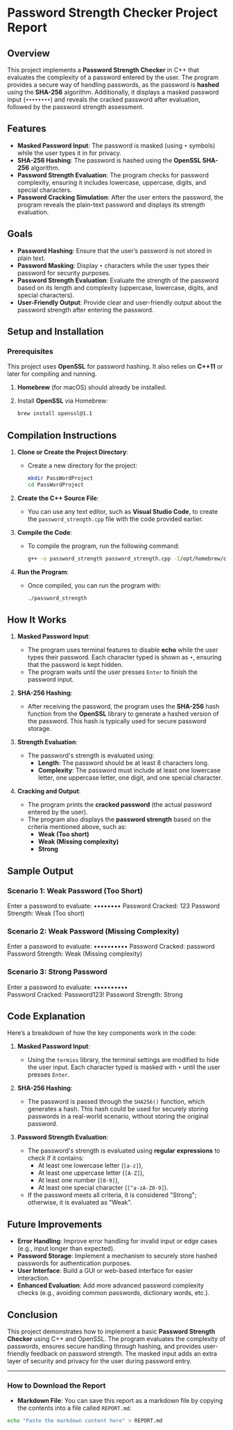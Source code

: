 # Password Strength Checker Project Report

## Overview

This project implements a **Password Strength Checker** in C++ that evaluates the complexity of a password entered by the user. The program provides a secure way of handling passwords, as the password is **hashed** using the **SHA-256** algorithm. Additionally, it displays a masked password input (`••••••••`) and reveals the cracked password after evaluation, followed by the password strength assessment.

## Features

- **Masked Password Input**: The password is masked (using `•` symbols) while the user types it in for privacy.
- **SHA-256 Hashing**: The password is hashed using the **OpenSSL SHA-256** algorithm.
- **Password Strength Evaluation**: The program checks for password complexity, ensuring it includes lowercase, uppercase, digits, and special characters.
- **Password Cracking Simulation**: After the user enters the password, the program reveals the plain-text password and displays its strength evaluation.

## Goals

- **Password Hashing**: Ensure that the user’s password is not stored in plain text.
- **Password Masking**: Display `•` characters while the user types their password for security purposes.
- **Password Strength Evaluation**: Evaluate the strength of the password based on its length and complexity (uppercase, lowercase, digits, and special characters).
- **User-Friendly Output**: Provide clear and user-friendly output about the password strength after entering the password.

## Setup and Installation

### Prerequisites

This project uses **OpenSSL** for password hashing. It also relies on **C++11** or later for compiling and running.

1. **Homebrew** (for macOS) should already be installed.
2. Install **OpenSSL** via Homebrew:

   ```bash
   brew install openssl@1.1
   ```

## Compilation Instructions

1. **Clone or Create the Project Directory**:

   - Create a new directory for the project:

     ```bash
     mkdir PassWordProject
     cd PassWordProject
     ```

2. **Create the C++ Source File**:

   - You can use any text editor, such as **Visual Studio Code**, to create the `password_strength.cpp` file with the code provided earlier.

3. **Compile the Code**:

   - To compile the program, run the following command:

     ```bash
     g++ -o password_strength password_strength.cpp -I/opt/homebrew/opt/openssl@1.1/include -L/opt/homebrew/opt/openssl@1.1/lib -lssl -lcrypto
     ```

4. **Run the Program**:

   - Once compiled, you can run the program with:

     ```bash
     ./password_strength
     ```

## How It Works

1. **Masked Password Input**:

   - The program uses terminal features to disable **echo** while the user types their password. Each character typed is shown as `•`, ensuring that the password is kept hidden.
   - The program waits until the user presses `Enter` to finish the password input.

2. **SHA-256 Hashing**:

   - After receiving the password, the program uses the **SHA-256** hash function from the **OpenSSL** library to generate a hashed version of the password. This hash is typically used for secure password storage.

3. **Strength Evaluation**:

   - The password's strength is evaluated using:
     - **Length**: The password should be at least 8 characters long.
     - **Complexity**: The password must include at least one lowercase letter, one uppercase letter, one digit, and one special character.

4. **Cracking and Output**:
   - The program prints the **cracked password** (the actual password entered by the user).
   - The program also displays the **password strength** based on the criteria mentioned above, such as:
     - **Weak (Too short)**
     - **Weak (Missing complexity)**
     - **Strong**

## Sample Output

### Scenario 1: Weak Password (Too Short)

Enter a password to evaluate: ••••••••
Password Cracked: 123
Password Strength: Weak (Too short)

### Scenario 2: Weak Password (Missing Complexity)

Enter a password to evaluate: ••••••••••
Password Cracked: password
Password Strength: Weak (Missing complexity)

### Scenario 3: Strong Password

Enter a password to evaluate: •••••••••• <br>
Password Cracked: Password123!
Password Strength: Strong

## Code Explanation

Here’s a breakdown of how the key components work in the code:

1. **Masked Password Input**:

   - Using the `termios` library, the terminal settings are modified to hide the user input. Each character typed is masked with `•` until the user presses `Enter`.

2. **SHA-256 Hashing**:

   - The password is passed through the `SHA256()` function, which generates a hash. This hash could be used for securely storing passwords in a real-world scenario, without storing the original password.

3. **Password Strength Evaluation**:
   - The password's strength is evaluated using **regular expressions** to check if it contains:
     - At least one lowercase letter (`[a-z]`),
     - At least one uppercase letter (`[A-Z]`),
     - At least one number (`[0-9]`),
     - At least one special character (`[^a-zA-Z0-9]`).
   - If the password meets all criteria, it is considered "Strong"; otherwise, it is evaluated as "Weak".

## Future Improvements

- **Error Handling**: Improve error handling for invalid input or edge cases (e.g., input longer than expected).
- **Password Storage**: Implement a mechanism to securely store hashed passwords for authentication purposes.
- **User Interface**: Build a GUI or web-based interface for easier interaction.
- **Enhanced Evaluation**: Add more advanced password complexity checks (e.g., avoiding common passwords, dictionary words, etc.).

## Conclusion

This project demonstrates how to implement a basic **Password Strength Checker** using C++ and OpenSSL. The program evaluates the complexity of passwords, ensures secure handling through hashing, and provides user-friendly feedback on password strength. The masked input adds an extra layer of security and privacy for the user during password entry.

---

### How to Download the Report

- **Markdown File**: You can save this report as a markdown file by copying the contents into a file called `REPORT.md`:

```bash
echo "Paste the markdown content here" > REPORT.md



```
